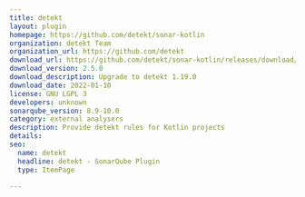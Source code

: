 ```yaml
---
title: detekt
layout: plugin
homepage: https://github.com/detekt/sonar-kotlin
organization: detekt Team
organization_url: https://github.com/detekt
download_url: https://github.com/detekt/sonar-kotlin/releases/download/2.5.0/sonar-detekt-2.5.0.jar
download_version: 2.5.0
download_description: Upgrade to detekt 1.19.0
download_date: 2022-01-10
license: GNU LGPL 3
developers: unknown
sonarqube_version: 8.9-10.0
category: external analysers
description: Provide detekt rules for Kotlin projects
details: 
seo:
  name: detekt
  headline: detekt - SonarQube Plugin
  type: ItemPage

---
```


